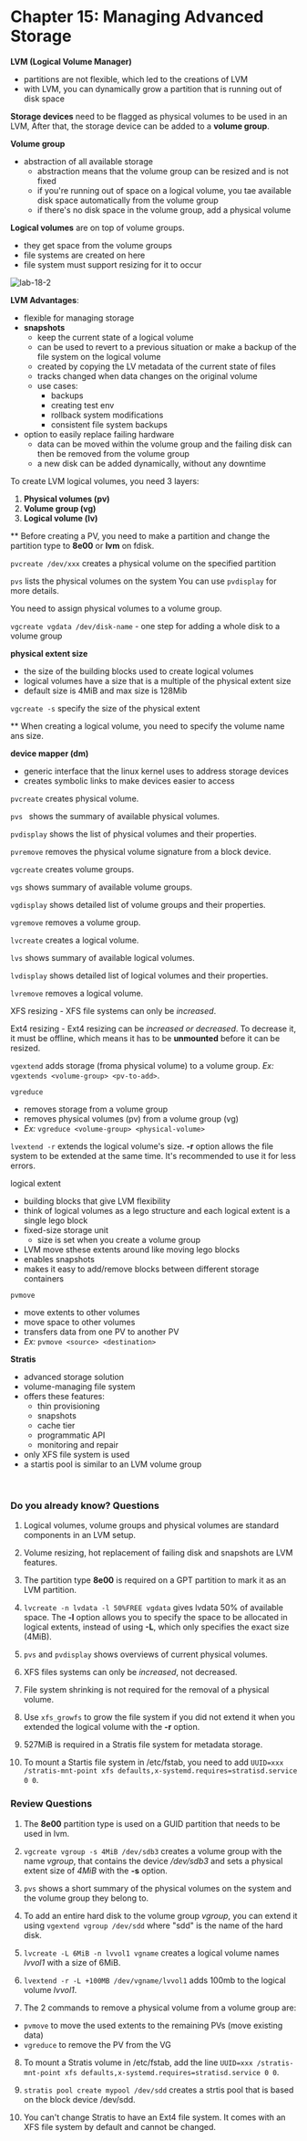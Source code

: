 # Chapter 15: Managing Advanced Storage

**LVM (Logical Volume Manager)**
- partitions are not flexible, which led to the creations of LVM
- with LVM, you can dynamically grow a partition that is running out of disk space

**Storage devices** need to be flagged as physical volumes to be used in an LVM, After that, the storage device can be added to a **volume group**. 

**Volume group**
- abstraction of all available storage
  - abstraction means that the volume group can be resized and is not fixed
  - if you're running out of space on a logical volume, you tae available disk space automatically from the volume group
  - if there's no disk space in the volume group, add a physical volume

**Logical volumes** are on top of volume groups.
- they get space from the volume groups
- file systems are created on here
- file system must support resizing for it to occur

![lab-18-2](../img/lvm-diagram2.drawio.png)

**LVM Advantages**:
- flexible for managing storage
- **snapshots**
  - keep the current state of a logical volume
  - can be used to revert to a previous situation or make a backup of the file system on the logical volume
  - created by copying the LV metadata of the current state of files
  - tracks changed when data changes on the original volume
  - use cases:
    - backups
    - creating test env
    - rollback system modifications
    - consistent file system backups
- option to easily replace failing hardware
  - data can be moved within the volume group and the failing disk can then be removed from the volume group
  - a new disk can be added dynamically, without any downtime

To create LVM logical volumes, you need 3 layers:
1. **Physical volumes (pv)**
2. **Volume group (vg)**
3. **Logical volume (lv)**

** Before creating a PV, you need to make a partition and change the partition type to **8e00** or **lvm** on fdisk.

`pvcreate /dev/xxx` creates a physical volume on the specified partition

`pvs` lists the physical volumes on the system You can use `pvdisplay` for more details.

You need to assign physical volumes to a volume group. 

`vgcreate vgdata /dev/disk-name` - one step for adding a whole disk to a volume group

**physical extent size**
- the size of the building blocks used to create logical volumes
- logical volumes have a size that is a multiple of the physical extent size
- default size is 4MiB and max size is 128Mib

`vgcreate -s` specify the size of the physical extent

** When creating a logical volume, you need to specify the volume name ans size.

**device mapper (dm)**
- generic interface that the linux kernel uses to address storage devices
- creates symbolic links to make devices easier to access

`pvcreate` creates physical volume.

`pvs ` shows the summary of available physical volumes.

`pvdisplay` shows the list of physical volumes and their properties.

`pvremove` removes the physical volume signature from a block device. 

`vgcreate` creates volume groups.

`vgs` shows summary of available volume groups.

`vgdisplay` shows detailed list of volume groups and their properties. 

`vgremove` removes a volume group.

`lvcreate` creates a logical volume.

`lvs` shows summary of available logical volumes.

`lvdisplay` shows detailed list of logical volumes and their properties.

`lvremove` removes a logical volume.

XFS resizing - XFS file systems can only be *increased*. 

Ext4 resizing - Ext4 resizing can be *increased or decreased*. To decrease it, it must be offline, which means it has to be **unmounted** before it can be resized. 

`vgextend` adds storage (froma  physical volume) to a volume group. *Ex:* `vgextends <volume-group> <pv-to-add>`.

`vgreduce` 
- removes storage from a volume group
- removes physical volumes (pv) from a volume group (vg)
- *Ex:* `vgreduce <volume-group> <physical-volume>`

`lvextend -r` extends the logical volume's size. **-r** option allows the file system to be extended at the same time. It's recommended to use it for less errors.

logical extent
- building blocks that give LVM flexibility
- think of logical volumes as a lego structure and each logical extent is a single lego block
- fixed-size storage unit
  - size is set when you create a volume group 
- LVM move sthese extents around like moving lego blocks
- enables snapshots
- makes it easy to add/remove blocks between different storage containers

`pvmove`
- move extents to other volumes
- move space to other volumes
- transfers data from one PV to another PV
- *Ex:* `pvmove <source> <destination>`

**Stratis**
- advanced storage solution
- volume-managing file system
- offers these features:
  - thin provisioning
  - snapshots
  - cache tier
  - programmatic API
  - monitoring and repair
- only XFS file system is used
- a startis pool is similar to an LVM volume group

<br />

### Do you already know? Questions

1. Logical volumes, volume groups and physical volumes are standard components in an LVM setup.

2. Volume resizing, hot replacement of failing disk and snapshots are LVM features.

3. The partition type **8e00** is required on a GPT partition to mark it as an LVM partition. 

4. `lvcreate -n lvdata -l 50%FREE vgdata` gives lvdata 50% of available space. The **-l** option allows you to specify the space to be allocated in logical extents, instead of using **-L**, which only specifies the exact size (4MiB).

5. `pvs` and `pvdisplay` shows overviews of current physical volumes. 

6. XFS files systems can only be *increased*, not decreased. 

7. File system shrinking is not required for the removal of a physical volume. 

8. Use `xfs_growfs` to grow the file system if you did not extend it when you extended the logical volume with the **-r** option.

9. 527MiB is required in a Stratis file system for metadata storage.

10. To mount a Startis file system in /etc/fstab, you need to add `UUID=xxx /stratis-mnt-point xfs defaults,x-systemd.requires=stratisd.service 0 0`.


### Review Questions

1. The **8e00** partition type is used on a GUID partition that needs to be used in lvm.

2. `vgcreate vgroup -s 4MiB /dev/sdb3` creates a volume group with the name *vgroup*, that contains the device */dev/sdb3* and sets a physical extent size of *4MiB* with the **-s** option. 

3. `pvs` shows a short summary of the physical volumes on the system and the volume group they belong to. 

4. To add an entire hard disk to the volume group *vgroup*, you can extend it using `vgextend vgroup /dev/sdd` where "sdd" is the name of the hard disk. 

5. `lvcreate -L 6MiB -n lvvol1 vgname` creates a logical volume names *lvvol1* with a size of 6MiB.

6. `lvextend -r -L +100MB /dev/vgname/lvvol1` adds 100mb to the logical volume *lvvol1*. 

7. The 2 commands to remove a physical volume from a volume group are:
  - `pvmove` to move the used extents to the remaining PVs (move existing data)
  - `vgreduce` to remove the PV from the VG

8. To mount a Stratis volume in /etc/fstab, add the line 
`UUID=xxx /stratis-mnt-point xfs defaults,x-systemd.requires=stratisd.service 0 0`.

9. `stratis pool create mypool /dev/sdd` creates a strtis pool that is based on the block device /dev/sdd.

10. You can't change Stratis to have an Ext4 file system. It comes with an XFS file system by default and cannot be changed.

